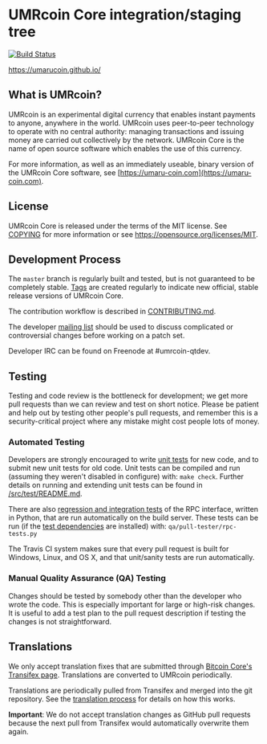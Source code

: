 UMRcoin Core integration/staging tree
=====================================

[![Build Status](https://travis-ci.org/umarucoin/umrcoin.svg?branch=master)](https://travis-ci.org/umarucoin/umrcoin)

https://umarucoin.github.io/

What is UMRcoin?
----------------

UMRcoin is an experimental digital currency that enables instant payments to
anyone, anywhere in the world. UMRcoin uses peer-to-peer technology to operate
with no central authority: managing transactions and issuing money are carried
out collectively by the network. UMRcoin Core is the name of open source
software which enables the use of this currency.

For more information, as well as an immediately useable, binary version of
the UMRcoin Core software, see [https://umaru-coin.com](https://umaru-coin.com).

License
-------

UMRcoin Core is released under the terms of the MIT license. See [COPYING](COPYING) for more
information or see https://opensource.org/licenses/MIT.

Development Process
-------------------

The `master` branch is regularly built and tested, but is not guaranteed to be
completely stable. [Tags](https://github.com/umarucoin/umrcoin/tags) are created
regularly to indicate new official, stable release versions of UMRcoin Core.

The contribution workflow is described in [CONTRIBUTING.md](CONTRIBUTING.md).

The developer [mailing list](https://groups.google.com/forum/#!forum/umrcoin-qtdev)
should be used to discuss complicated or controversial changes before working
on a patch set.

Developer IRC can be found on Freenode at #umrcoin-qtdev.

Testing
-------

Testing and code review is the bottleneck for development; we get more pull
requests than we can review and test on short notice. Please be patient and help out by testing
other people's pull requests, and remember this is a security-critical project where any mistake might cost people
lots of money.

### Automated Testing

Developers are strongly encouraged to write [unit tests](src/test/README.md) for new code, and to
submit new unit tests for old code. Unit tests can be compiled and run
(assuming they weren't disabled in configure) with: `make check`. Further details on running
and extending unit tests can be found in [/src/test/README.md](/src/test/README.md).

There are also [regression and integration tests](/qa) of the RPC interface, written
in Python, that are run automatically on the build server.
These tests can be run (if the [test dependencies](/qa) are installed) with: `qa/pull-tester/rpc-tests.py`

The Travis CI system makes sure that every pull request is built for Windows, Linux, and OS X, and that unit/sanity tests are run automatically.

### Manual Quality Assurance (QA) Testing

Changes should be tested by somebody other than the developer who wrote the
code. This is especially important for large or high-risk changes. It is useful
to add a test plan to the pull request description if testing the changes is
not straightforward.

Translations
------------

We only accept translation fixes that are submitted through [Bitcoin Core's Transifex page](https://www.transifex.com/projects/p/bitcoin/).
Translations are converted to UMRcoin periodically.

Translations are periodically pulled from Transifex and merged into the git repository. See the
[translation process](doc/translation_process.md) for details on how this works.

**Important**: We do not accept translation changes as GitHub pull requests because the next
pull from Transifex would automatically overwrite them again.
